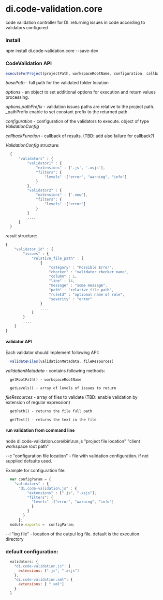 # di.code-validation.core  
code validation controller for DI.
returning issues in code according to validators configured

### install

npm install di.code-validation.core --save-dev

### CodeValidation API

```javascript
executeForProject(projectPath, workspaceRootName, configuration, callbackFunction)
```

_basePath_ - full path for the validated folder location

_options_ - an object to set additional options for execution and return values processing.

_options.pathPrefix_ - validation issues paths are relative to the project path. _pathPrefix enable to set constant prefix to the returned path.

_configuration_ - configuration of the validators to execute.  object of type _ValidationConfig_

_callbackFunction_ - callback of results. (TBD: add also failure for callback?)

_ValidationConfig_ structure:
```javascript
  {
      "validators" : {
          "validator1" : {
              "extensions" : ['.js', '.xsjs'],
              "filters": {
                  "levels" :["error", "warning", "info"]
              }
          },
          "validator2" : {
              "extensions" : ['.new'],
              "filters": {
                  "levels" :["error"]
              }
          }
          ....
      }
  }
```

_result_ structure:
```javascript
{
    "validator_id" : {
        "issues" : {
            "relative_file_path" : [
                {
                    "category" : "Possible Error",
                    "checker" : "validator checker name",
                    "column" : 1,
                    "line" : 14,
                    "message" : "some message",
                    "path" : "relative_file_path",
                    "ruleId" : "optional name of rule",
                    "severity" : "error"
                }
                ....
            ]
        }
        ....
    }
}
```

#### validator API

Each validator should implement following API:

```javascript
  validateFiles(validationMetadata, fileResources)
```

  _validationMetadata_ - contains following methods:
  
      getRootPath() - workspaceRootName
  
      getLevels() - array of levels of issues to return
  
  _fileResources_ - array of files to validate (TBD: enable validation by extension of regular expression)
  
      getPath() - returns the file full path
      
      getText() - returns the text in the file

#### run validation from command line

node di.code-validation.core\bin\run.js "project file location" "client workspace root path"

--c "configuration file location" - file with validation configuration. if not supplied defaults used.

Example for configuration file:

```javascript
  var configParam = { 
    "validators" : { 
      "di.code-validation.js" : { 
          "extensions" : [".js", ".xsjs"], 
          "filters": { 
            "levels" :["error", "warning", "info"] 
            } 
          } 
        } 
      };
  module.exports =  configParam;
```

--l "log file" - location of the outpul log file. default is the execution directory

### default configuration:

```javascript
  validators: {
    "di.code-validation.js": {
      extensions: [".js", ".xsjs"]
    },
    "di.code-validation.xml": {
      extensions: [ ".xml"]
    }
  }
```

